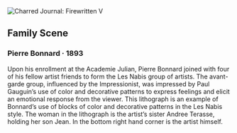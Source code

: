<div class="artwork-of-the-day">
  <div class="container">
    <div class="img-wrapper">
      <img
        src="https://uploads6.wikiart.org/images/pierre-bonnard/family-1893.jpg!Large.jpg"
        alt="Charred Journal: Firewritten V" />
    </div>
    <div class="artwork-detail">
      <div class="artwork-origin"> 
        <h2 class="artwork-name">Family Scene</h2>
        <h3 class="artist">
          Pierre Bonnard
                    ·  1893
        </h3>
      </div>
      <p class="description">
        <span class="artwork-description-text ng-binding" ng-bind-html="viewModel.ArtworkOfTheDay.Description | unsafe">Upon his enrollment at the Academie Julian, Pierre Bonnard joined with four of his fellow artist friends to form the Les Nabis group of artists. The avant-garde group, influenced by the Impressionist, was impressed by Paul Gauguin’s use of color and decorative patterns to express feelings and elicit an emotional response from the viewer. This lithograph is an example of Bonnard’s use of blocks of color and decorative patterns in the Les Nabis style. The woman in the lithograph is the artist’s sister Andree Terasse, holding her son Jean. In the bottom right hand corner is the artist himself. </span>
                        <div class="text-shadow-container" ng-show="showShadow" style=""></div>
      </p>
    </div>
  </div>

</div>
